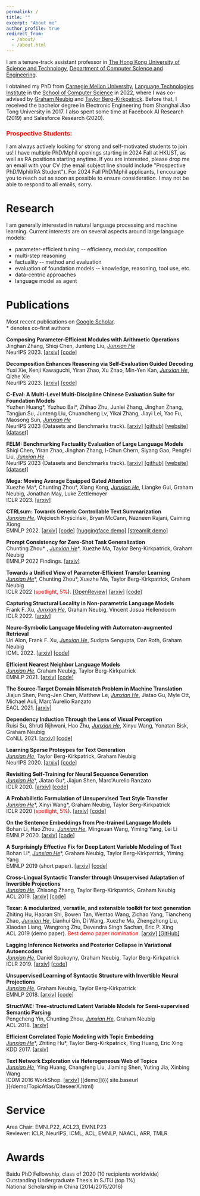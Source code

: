```yaml
---
permalink: /
title: ""
excerpt: "About me"
author_profile: true
redirect_from: 
  - /about/
  - /about.html
---
```


<!-- ## About Me -->
I am a tenure-track assistant professor in [The Hong Kong University of Science and Technology](https://hkust.edu.hk), [Department of Computer Science and Engineering](https://cse.hkust.edu.hk). 
<!-- in [Shanghai Jiao Tong University](https://www.sjtu.edu.cn/), [John Hopcroft Center for Computer Science](http://jhc.sjtu.edu.cn/). -->
I obtained my PhD from [Carnegie Mellon University](https://www.cmu.edu), [Language Technologies Institute](https://www.lti.cs.cmu.edu) in the [School of Computer Science](https://www.cs.cmu.edu) in 2022, where I was co-advised by [Graham Neubig](http://www.phontron.com) and [Taylor Berg-Kirkpatrick](https://cseweb.ucsd.edu/~tberg/). Before that, I received the bachelor degree in Electronic Engineering from Shanghai Jiao Tong University in 2017. I also spent some time at Facebook AI Research (2019) and Salesforce Research (2020).  

<!-- I have interned at Facebook AI Research (2019), working with [Jiatao Gu](https://jiataogu.me) and [Marc'Aurelio Ranzato](https://ranzato.github.io); interned at Salesforce Research (2020), working with [Bryan McCann](https://bmccann.github.io); and visited Machine Learning Department of Carnegie Mellon University (2016), working with [Zhiting Hu](http://zhiting.ucsd.edu) and [Eric Xing](https://www.cs.cmu.edu/~epxing/).  -->

### <span style="color:red">Prospective Students:</span>
I am always actively looking for strong and self-motivated students to join us! I have multiple PhD/Mphil openings starting in 2024 Fall at HKUST, as well as RA positions starting anytime. If you are interested, please drop me an email with your CV (the email subject line should include "Prospective PhD/Mphil/RA Student"). For 2024 Fall PhD/Mphil applicants, I encourage you to reach out as soon as possible to ensure consideration. I may not be able to respond to all emails, sorry. 

# Research
        
I am generally interested in natural language processing and machine learning. Current interests are on several aspects around large language models: 
- parameter-efficient tuning -- efficiency, modular, composition 
- multi-step reasoning
- factuality -- method and evaluation
- evaluation of foundation models -- knowledge, reasoning, tool use, etc.
- data-centric approaches 
- language model as agent


<!-- My research covers (latent-variable) generative models, controllable text generation, efficient text generation, and non-parametric language models.  -->


# Publications
Most recent publications on [Google Scholar](https://scholar.google.com/citations?user=BIFGeoUAAAAJ&hl=en&authuser=1).  
\* denotes co-first authors
<!-- $^\dagger$ denotes corresponding author/main advisor -->

**Composing Parameter-Efficient Modules with Arithmetic Operations**  
Jinghan Zhang, Shiqi Chen, Junteng Liu, *<ins>Junxian He</ins>*  
NeurIPS 2023. [[arxiv]](https://arxiv.org/abs/2306.14870) [[code]](https://github.com/hkust-nlp/PEM_composition)

**Decomposition Enhances Reasoning via Self-Evaluation Guided Decoding**  
Yuxi Xie, Kenji Kawaguchi, Yiran Zhao, Xu Zhao, Min-Yen Kan, *<ins>Junxian He</ins>*, Qizhe Xie  
NeurIPS 2023. [[arxiv]](https://arxiv.org/abs/2305.00633) [[code]](https://github.com/YuxiXie/SelfEval-Guided-Decoding)

**C-Eval: A Multi-Level Multi-Discipline Chinese Evaluation Suite for Foundation Models**  
Yuzhen Huang\*, Yuzhuo Bai\*, Zhihao Zhu, Junlei Zhang, Jinghan Zhang, Tangjun Su, Junteng Liu, Chuancheng Lv, Yikai Zhang, Jiayi Lei, Yao Fu, Maosong Sun, *<ins>Junxian He</ins>*  
NeurIPS 2023 (Datasets and Benchmarks track). [[arxiv]](https://arxiv.org/abs/2305.08322) [[github]](https://github.com/hkust-nlp/ceval) [[website]](https://cevalbenchmark.com) [[dataset]](https://huggingface.co/datasets/ceval/ceval-exam)

**FELM: Benchmarking Factuality Evaluation of Large Language Models**  
Shiqi Chen, Yiran Zhao, Jinghan Zhang, I-Chun Chern, Siyang Gao, Pengfei Liu, *<ins>Junxian He</ins>*  
NeurIPS 2023 (Datasets and Benchmarks track). [[arxiv]](https://arxiv.org/abs/2310.00741) [[github]](https://github.com/hkust-nlp/felm) [[website]](https://hkust-nlp.github.io/felm/) [[dataset]](https://huggingface.co/datasets/hkust-nlp/felm)

**Mega: Moving Average Equipped Gated Attention**  
Xuezhe Ma\*, Chunting Zhou\*, Xiang Kong, *<ins>Junxian He</ins>*, Liangke Gui, Graham Neubig, Jonathan May, Luke Zettlemoyer  
ICLR 2023. [[arxiv]](https://arxiv.org/abs/2209.10655)

**CTRLsum: Towards Generic Controllable Text Summarization**  
*<ins>Junxian He</ins>*, Wojciech Kryściński, Bryan McCann, Nazneen Rajani, Caiming Xiong  
EMNLP 2022. [[arxiv]](https://arxiv.org/abs/2012.04281) [[code]](https://github.com/salesforce/ctrl-sum) [[huggingface demo]](https://huggingface.co/spaces/akhaliq/ctrl-sum) [[streamlit demo]](https://share.streamlit.io/jxhe/ctrlsum-demo/ctrlsum_demo.py)

**Prompt Consistency for Zero-Shot Task Generalization**  
Chunting Zhou* , *<ins>Junxian He</ins>*\*, Xuezhe Ma, Taylor Berg-Kirkpatrick, Graham Neubig  
EMNLP 2022 Findings. [[arxiv]](https://arxiv.org/abs/2205.00049)

**Towards a Unified View of Parameter-Efficient Transfer Learning**  
*<ins>Junxian He</ins>*\*, Chunting Zhou*, Xuezhe Ma, Taylor Berg-Kirkpatrick, Graham Neubig   
ICLR 2022 (<span style="color:red">spotlight, 5%</span>). [[OpenReview]](https://openreview.net/forum?id=0RDcd5Axok) [[arxiv]](http://arxiv.org/abs/2110.04366) [[code]](https://github.com/jxhe/unify-parameter-efficient-tuning)

**Capturing Structural Locality in Non-parametric Language Models**  
Frank F. Xu, *<ins>Junxian He</ins>*, Graham Neubig, Vincent Josua Hellendoorn  
ICLR 2022. [[arxiv]](https://arxiv.org/abs/2110.02870)

**Neuro-Symbolic Language Modeling with Automaton-augmented Retrieval**  
Uri Alon, Frank F. Xu, *<ins>Junxian He</ins>*, Sudipta Sengupta, Dan Roth, Graham Neubig  
ICML 2022. [[arxiv]](https://arxiv.org/abs/2201.12431) [[code]](https://github.com/neulab/retomaton)

**Efficient Nearest Neighbor Language Models**  
*<ins>Junxian He</ins>*, Graham Neubig, Taylor Berg-Kirkpatrick  
EMNLP 2021. [[arxiv]](https://arxiv.org/abs/2109.04212) [[code]](https://github.com/jxhe/efficient-knnlm)

**The Source-Target Domain Mismatch Problem in Machine Translation**  
Jiajun Shen, Peng-Jen Chen, Matthew Le, *<ins>Junxian He</ins>*, Jiatao Gu, Myle Ott, Michael Auli, Marc'Aurelio Ranzato  
EACL 2021. [[arxiv]](https://arxiv.org/abs/1909.13151)

**Dependency Induction Through the Lens of Visual Perception**  
Ruisi Su, Shruti Rijhwani, Hao Zhu, *<ins>Junxian He</ins>*, Xinyu Wang, Yonatan Bisk, Graham Neubig  
CoNLL 2021. [[arxiv]](https://arxiv.org/abs/2109.09790) [[code]](https://github.com/ruisi-su/concrete_dep)

**Learning Sparse Protoypes for Text Generation**  
*<ins>Junxian He</ins>*, Taylor Berg-Kirkpatrick, Graham Neubig  
NeurIPS 2020. [[arxiv]](https://arxiv.org/abs/2006.16336) [[code]](https://github.com/jxhe/sparse-text-prototype)

**Revisiting Self-Training for Neural Sequence Generation**  
*<ins>Junxian He</ins>*\*, Jiatao Gu*, Jiajun Shen, Marc'Aurelio Ranzato  
ICLR 2020. [[arxiv]](https://arxiv.org/abs/1909.13788) [[code]](https://github.com/jxhe/self-training-text-generation)

**A Probabilistic Formulation of Unsupervised Text Style Transfer**  
*<ins>Junxian He</ins>*\*, Xinyi Wang*, Graham Neubig, Taylor Berg-Kirkpatrick  
ICLR 2020 (<span style="color:red">spotlight, 5%</span>). [[arxiv]](https://arxiv.org/abs/2002.03912) [[code]](https://github.com/cindyxinyiwang/deep-latent-sequence-model)

**On the Sentence Embeddings from Pre-trained Language Models**  
Bohan Li, Hao Zhou, *<ins>Junxian He</ins>*, Mingxuan Wang, Yiming Yang, Lei Li  
EMNLP 2020. [[arxiv]](https://arxiv.org/abs/2011.05864) [[code]](https://github.com/bohanli/BERT-flow)

**A Surprisingly Effective Fix for Deep Latent Variable Modeling of Text**  
Bohan Li\*, *<ins>Junxian He</ins>*\*, Graham Neubig, Taylor Berg-Kirkpatrick, Yiming Yang  
EMNLP 2019 (short paper). [[arxiv]](https://arxiv.org/abs/1909.00868) [[code]](https://github.com/bohanli/vae-pretraining-encoder)

**Cross-Lingual Syntactic Transfer through Unsupervised Adaptation of Invertible Projections**  
*<ins>Junxian He</ins>*, Zhisong Zhang, Taylor Berg-Kirkpatrick, Graham Neubig  
ACL 2019. [[arxiv]](https://arxiv.org/abs/1906.02656) [[code]](https://github.com/jxhe/cross-lingual-struct-flow)

**Texar: A modularized, versatile, and extensible toolkit for text generation**  
Zhiting Hu, Haoran Shi, Bowen Tan, Wentao Wang, Zichao Yang, Tiancheng Zhao, *<ins>Junxian He</ins>*, Lianhui Qin, Di Wang, Xuezhe Ma, Zhengzhong Liu, Xiaodan Liang, Wangrong Zhu, Devendra Singh Sachan, Eric P. Xing  
ACL 2019 (demo paper). <span style="color:red">Best demo paper nomination</span>. [[arxiv]](https://arxiv.org/abs/1809.00794) [[GitHub]](https://github.com/asyml/texar)

**Lagging Inference Networks and Posterior Collapse in Variational Autoencoders**  
*<ins>Junxian He</ins>*, Daniel Spokoyny, Graham Neubig, Taylor Berg-Kirkpatrick  
ICLR 2019. [[arxiv]](http://arxiv.org/abs/1901.05534) [[code]](https://github.com/jxhe/vae-lagging-encoder)

**Unsupervised Learning of Syntactic Structure with Invertible Neural Projections**   
*<ins>Junxian He</ins>*, Graham Neubig, Taylor Berg-Kirkpatrick  
EMNLP 2018. [[arxiv]](https://arxiv.org/abs/1808.09111) [[code]](https://github.com/jxhe/struct-learning-with-flow)

**StructVAE: Tree-structured Latent Variable Models for Semi-supervised Semantic Parsing**  
Pengcheng Yin, Chunting Zhou, *<ins>Junxian He</ins>*, Graham Neubig  
ACL 2018. [[arxiv]](https://arxiv.org/abs/1806.07832)

**Efficient Correlated Topic Modeling with Topic Embedding**  
*<ins>Junxian He</ins>*\*, Zhiting Hu*, Taylor Berg-Kirkpatrick, Ying Huang, Eric Xing  
KDD 2017. [[arxiv]](https://arxiv.org/abs/1707.00206)

**Text Network Exploration via Heterogeneous Web of Topics**  
*<ins>Junxian He</ins>*, Ying Huang, Changfeng Liu, Jiaming Shen, Yuting Jia, Xinbing Wang  
ICDM 2016 WorkShop. [[arxiv]](https://arxiv.org/abs/1610.00219) [[demo]]({{ site.baseurl }}/demo/TopicAtlas/CiteseerX.html) 

# Service
Area Chair: EMNLP22, ACL23, EMNLP23    
Reviewer: ICLR, NeurIPS, ICML, ACL, EMNLP, NAACL, ARR, TMLR

# Awards
Baidu PhD Fellowship, class of 2020 (10 recipients worldwide)  
Outstanding Undergraduate Thesis in SJTU (top 1%)  
National Scholarship in China (2014/2015/2016)
